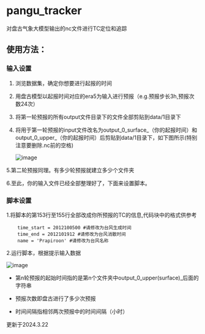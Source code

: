 # pangu_tracker
对盘古气象大模型输出的nc文件进行TC定位和追踪

## 使用方法：
### 输入设置
1. 浏览数据集，确定你想要进行起报的时间
2. 用盘古模型以起报时间对应的era5为输入进行预报（e.g.预报步长3h,预报次数24次）
3. 将第一轮预报的所有output文件目录下的文件全部剪贴到data/1目录下
4. 将用于第一轮预报的input文件改名为output_0_surface_（你的起报时间）和output_0_upper_（你的起报时间）后剪贴到data/1目录下，如下图所示(特别注意要删除.nc前的空格)

   ![image](https://github.com/MiuNul1/pangu_tracker/assets/119723303/1fc55bb5-fdf0-493a-a9c7-7e7fd9b81985)
   
5.第二轮预报同理。有多少轮预报就建立多少个文件夹

6.至此，你的输入文件已经全部整理好了，下面来设置脚本。

### 脚本设置
1.将脚本的第153行至155行全部改成你所预报的TC的信息,代码块中的格式供参考
```
    time_start = 2012100500 #请修改为台风生成时间 
    time_end = 2012101912 #请修改为台风消散时间 
    name = 'Prapiroon' #请修改为台风名称
```
2.运行脚本，根据提示输入数据

![image](https://github.com/MiuNul1/pangu_tracker/assets/119723303/1f997e57-25d5-47bf-91ab-0f292a89971d)

* 第n轮预报的起始时间指的是第n个文件夹中output_0_upper(surface)_后面的字符串

* 预报次数即盘古进行了多少次预报

* 时间间隔指相邻两次预报中的时间间隔（小时）

更新于2024.3.22
